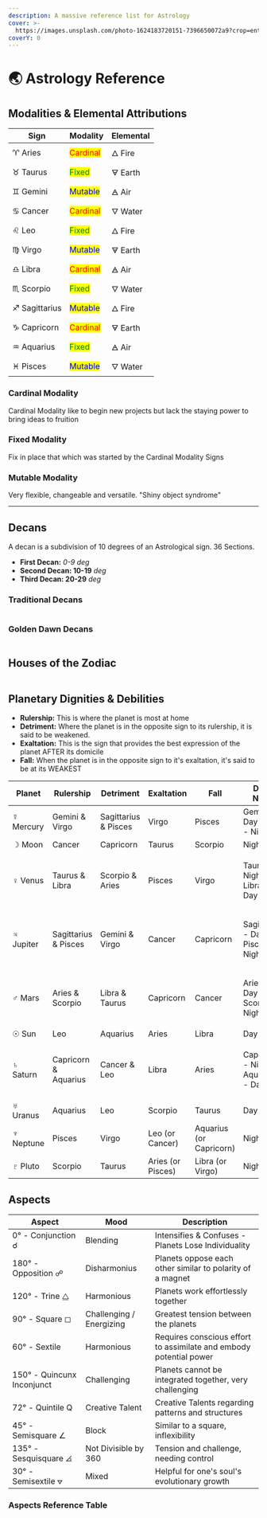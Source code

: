 ```yaml
---
description: A massive reference list for Astrology
cover: >-
  https://images.unsplash.com/photo-1624183720151-7396650072a9?crop=entropy&cs=srgb&fm=jpg&ixid=M3wxOTcwMjR8MHwxfHNlYXJjaHw2fHxhc3Ryb2xvZ3l8ZW58MHx8fHwxNzE5MjU4NzU1fDA&ixlib=rb-4.0.3&q=85
coverY: 0
---
```


# 🌏 Astrology Reference

## Modalities & Elemental Attributions

| Sign           | Modality                                 | Elemental |
| -------------- | ---------------------------------------- | --------- |
| ♈︎ Aries       | <mark style="color:red;">Cardinal</mark> | 🜂 Fire   |
| ♉︎ Taurus      | <mark style="color:green;">Fixed</mark>  | 🜃 Earth  |
| ♊︎ Gemini      | <mark style="color:blue;">Mutable</mark> | 🜁 Air    |
| ♋︎ Cancer      | <mark style="color:red;">Cardinal</mark> | 🜄 Water  |
| ♌︎ Leo         | <mark style="color:green;">Fixed</mark>  | 🜂 Fire   |
| ♍︎ Virgo       | <mark style="color:blue;">Mutable</mark> | 🜃 Earth  |
| ♎︎ Libra       | <mark style="color:red;">Cardinal</mark> | 🜁 Air    |
| ♏︎ Scorpio     | <mark style="color:green;">Fixed</mark>  | 🜄 Water  |
| ♐︎ Sagittarius | <mark style="color:blue;">Mutable</mark> | 🜂 Fire   |
| ♑︎ Capricorn   | <mark style="color:red;">Cardinal</mark> | 🜃 Earth  |
| ♒︎ Aquarius    | <mark style="color:green;">Fixed</mark>  | 🜁 Air    |
| ♓︎ Pisces      | <mark style="color:blue;">Mutable</mark> | 🜄 Water  |

### Cardinal Modality

Cardinal Modality like to begin new projects but lack the staying power to bring ideas to fruition

### Fixed Modality

Fix in place that which was started by the Cardinal Modality Signs

### Mutable Modality

Very flexible, changeable and versatile. "Shiny object syndrome"

***

## Decans

A decan is a subdivision of 10 degrees of an Astrological sign. 36 Sections.

* **First Decan:** _0-9 deg_
* **Second Decan: 10-19** _deg_
* **Third Decan: 20-29** _deg_

### Traditional Decans

<figure><img src="../.gitbook/assets/image (145).png" alt=""><figcaption></figcaption></figure>

### Golden Dawn Decans

<figure><img src="../.gitbook/assets/image (146).png" alt=""><figcaption></figcaption></figure>

## Houses of the Zodiac

<figure><img src="../.gitbook/assets/image (147).png" alt=""><figcaption></figcaption></figure>

## Planetary Dignities & Debilities

* **Rulership:** This is where the planet is most at home
* **Detriment:** Where the planet is in the opposite sign to its rulership, it is said to be weakened.
* **Exaltation:** This is the sign that provides the best expression of the planet AFTER its domicile
* **Fall:** When the planet is in the opposite sign to it's exaltation, it's said to be at its WEAKEST

| Planet    | Rulership            | Detriment            | Exaltation        | Fall                    | Day / Night                                |
| --------- | -------------------- | -------------------- | ----------------- | ----------------------- | ------------------------------------------ |
| ☿ Mercury | Gemini & Virgo       | Sagittarius & Pisces | Virgo             | Pisces                  | Gemini - Day Virgo - Night                 |
| ☽ Moon    | Cancer               | Capricorn            | Taurus            | Scorpio                 | Night                                      |
| ♀ Venus   | Taurus & Libra       | Scorpio & Aries      | Pisces            | Virgo                   | <p>Taurus -Night<br>Libra - Day</p>        |
| ♃ Jupiter | Sagittarius & Pisces | Gemini & Virgo       | Cancer            | Capricorn               | <p>Sagittarius - Day<br>Pisces - Night</p> |
| ♂ Mars    | Aries & Scorpio      | Libra & Taurus       | Capricorn         | Cancer                  | <p>Aries - Day<br>Scorpio - Night</p>      |
| ☉ Sun     | Leo                  | Aquarius             | Aries             | Libra                   | Day                                        |
| ♄ Saturn  | Capricorn & Aquarius | Cancer & Leo         | Libra             | Aries                   | <p>Capricorn - Night<br>Aquarius - Day</p> |
| ♅ Uranus  | Aquarius             | Leo                  | Scorpio           | Taurus                  | Day                                        |
| ♆ Neptune | Pisces               | Virgo                | Leo (or Cancer)   | Aquarius (or Capricorn) | Night                                      |
| ♇ Pluto   | Scorpio              | Taurus               | Aries (or Pisces) | Libra (or Virgo)        | Night                                      |

## Aspects

| Aspect                     | Mood                     | Description                                                        |
| -------------------------- | ------------------------ | ------------------------------------------------------------------ |
| 0° - Conjunction ☌         | Blending                 | Intensifies & Confuses - Planets Lose Individuality                |
| 180° - Opposition ☍        | Disharmonius             | Planets oppose each other similar to polarity of a magnet          |
| 120° - Trine ⧋             | Harmonious               | Planets work effortlessly together                                 |
| 90° - Square ◻             | Challenging / Energizing | Greatest tension between the planets                               |
| 60° - Sextile              | Harmonious               | Requires conscious effort to assimilate and embody potential power |
| 150° - Quincunx Inconjunct | Challenging              | Planets cannot be integrated together, very challenging            |
| 72° - Quintile Q           | Creative Talent          | Creative Talents regarding patterns and structures                 |
| 45° - Semisquare ∠         | Block                    | Similar to a square, inflexibility                                 |
| 135° - Sesquisquare ⦞      | Not Divisible by 360     | Tension and challenge, needing control                             |
| 30° - Semisextile ⦡        | Mixed                    | Helpful for one's soul's evolutionary growth                       |

### Aspects Reference Table

<figure><img src="../.gitbook/assets/IMG_3165.JPG" alt=""><figcaption></figcaption></figure>
